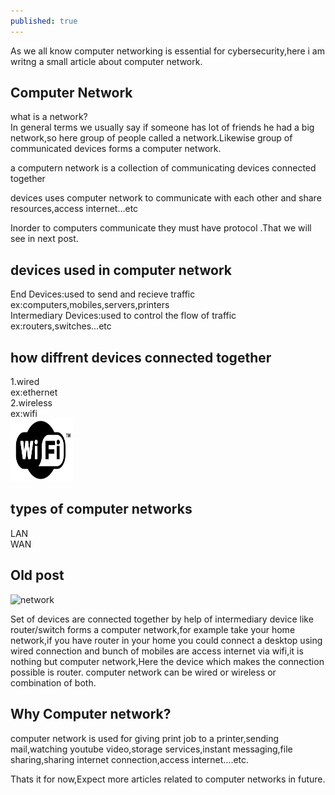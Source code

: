 ```yaml
---
published: true
---
```

As we all know computer networking is essential for cybersecurity,here i am writng a small article about computer network.


## Computer Network

what is a network?<br>
In general terms we usually say if someone has lot of friends he had a big network,so here group of people called a network.Likewise
group of communicated devices forms a computer network.


a computern network is a collection of communicating devices connected together<br>

devices uses computer network to communicate with each other and share resources,access internet...etc<br>

Inorder to computers communicate they must have protocol .That we will see in next post.
<!--
lan with switch image
lan with router
-->
## devices used in computer network
End Devices:used to send and recieve traffic ex:computers,mobiles,servers,printers<br>
Intermediary Devices:used to control the flow of traffic ex:routers,switches...etc<br>
## how diffrent devices connected together
1.wired <br>
ex:ethernet<br>
2.wireless <br>
ex:wifi<br>
<img src="/images/WiFi_Logo.svg.png" width="100" height="100" >
## types of computer networks
LAN<br>
WAN

## Old post

![network](/images/IMG_20230403_183931.jpg)

Set of devices are connected together by help of intermediary device like router/switch  forms a computer network,for example take your home network,if you have router in your home you could connect a desktop using wired connection and bunch of mobiles are access internet via wifi,it is nothing but computer network,Here the device which makes the connection possible is router.
computer network can be wired or wireless or combination of both.
## Why Computer network?
computer network is used for giving print job to a printer,sending mail,watching youtube video,storage services,instant messaging,file sharing,sharing internet connection,access internet….etc.

Thats it for now,Expect more articles related to computer networks in future.


